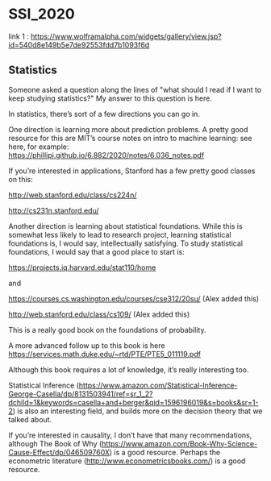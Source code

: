 # SSI_2020
link 1 : https://www.wolframalpha.com/widgets/gallery/view.jsp?id=540d8e149b5e7de92553fdd7b1093f6d
## Statistics
Someone asked a question along the lines of "what should I read if I want to keep studying statistics?" My answer to this question is here. 

In statistics, there’s sort of a few directions you can go in. 

One direction is learning more about prediction problems. A pretty good resource for this are MIT’s course notes on intro to machine learning: see here, for example: https://phillipi.github.io/6.882/2020/notes/6.036_notes.pdf

If you’re interested in applications, Stanford has a few pretty good classes on this: 

http://web.stanford.edu/class/cs224n/

http://cs231n.stanford.edu/

Another direction is learning about statistical foundations. While this is somewhat less likely to lead to research project, learning statistical foundations is, I would say, intellectually satisfying. To study statistical foundations, I would say that a good place to start is: 

https://projects.iq.harvard.edu/stat110/home 

and

https://courses.cs.washington.edu/courses/cse312/20su/ (Alex added this)

http://web.stanford.edu/class/cs109/ (Alex added this)

This is a really good book on the foundations of probability. 

A more advanced follow up to this book is here https://services.math.duke.edu/~rtd/PTE/PTE5_011119.pdf  

Although this book requires a lot of knowledge, it’s really interesting too. 

Statistical Inference (https://www.amazon.com/Statistical-Inference-George-Casella/dp/8131503941/ref=sr_1_2?dchild=1&keywords=casella+and+berger&qid=1596196019&s=books&sr=1-2) is also an interesting field, and builds more on the decision theory that we talked about. 

If you’re interested in causality, I don’t have that many recommendations, although The Book of Why (https://www.amazon.com/Book-Why-Science-Cause-Effect/dp/046509760X) is a good resource. Perhaps the econometric literature (http://www.econometricsbooks.com/) is a good resource. 
